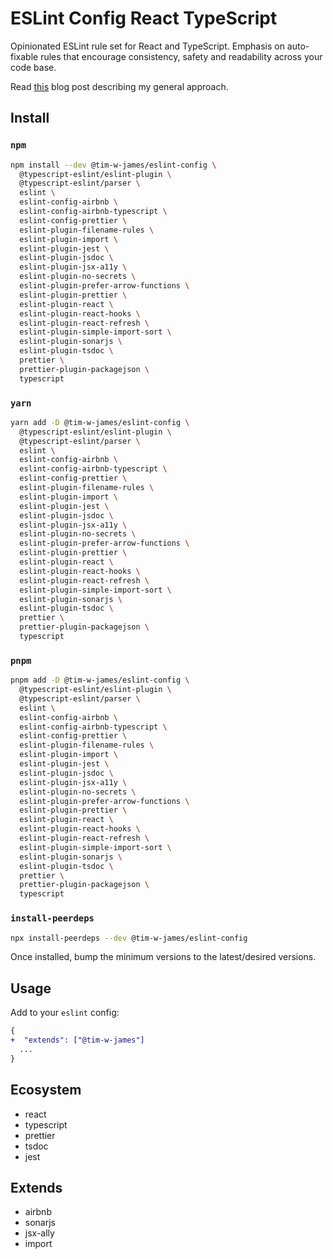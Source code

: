 # ESLint Config React TypeScript

Opinionated ESLint rule set for React and TypeScript. Emphasis on auto-fixable
rules that encourage consistency, safety and readability across your code base.

Read [this](https://timjames.dev/blog/the-best-eslint-rules-for-react-projects-30i8) blog post describing my general approach.

## Install

### `npm`

```sh
npm install --dev @tim-w-james/eslint-config \
  @typescript-eslint/eslint-plugin \
  @typescript-eslint/parser \
  eslint \
  eslint-config-airbnb \
  eslint-config-airbnb-typescript \
  eslint-config-prettier \
  eslint-plugin-filename-rules \
  eslint-plugin-import \
  eslint-plugin-jest \
  eslint-plugin-jsdoc \
  eslint-plugin-jsx-a11y \
  eslint-plugin-no-secrets \
  eslint-plugin-prefer-arrow-functions \
  eslint-plugin-prettier \
  eslint-plugin-react \
  eslint-plugin-react-hooks \
  eslint-plugin-react-refresh \
  eslint-plugin-simple-import-sort \
  eslint-plugin-sonarjs \
  eslint-plugin-tsdoc \
  prettier \
  prettier-plugin-packagejson \
  typescript
```

### `yarn`

```sh
yarn add -D @tim-w-james/eslint-config \
  @typescript-eslint/eslint-plugin \
  @typescript-eslint/parser \
  eslint \
  eslint-config-airbnb \
  eslint-config-airbnb-typescript \
  eslint-config-prettier \
  eslint-plugin-filename-rules \
  eslint-plugin-import \
  eslint-plugin-jest \
  eslint-plugin-jsdoc \
  eslint-plugin-jsx-a11y \
  eslint-plugin-no-secrets \
  eslint-plugin-prefer-arrow-functions \
  eslint-plugin-prettier \
  eslint-plugin-react \
  eslint-plugin-react-hooks \
  eslint-plugin-react-refresh \
  eslint-plugin-simple-import-sort \
  eslint-plugin-sonarjs \
  eslint-plugin-tsdoc \
  prettier \
  prettier-plugin-packagejson \
  typescript
```

### `pnpm`

```sh
pnpm add -D @tim-w-james/eslint-config \
  @typescript-eslint/eslint-plugin \
  @typescript-eslint/parser \
  eslint \
  eslint-config-airbnb \
  eslint-config-airbnb-typescript \
  eslint-config-prettier \
  eslint-plugin-filename-rules \
  eslint-plugin-import \
  eslint-plugin-jest \
  eslint-plugin-jsdoc \
  eslint-plugin-jsx-a11y \
  eslint-plugin-no-secrets \
  eslint-plugin-prefer-arrow-functions \
  eslint-plugin-prettier \
  eslint-plugin-react \
  eslint-plugin-react-hooks \
  eslint-plugin-react-refresh \
  eslint-plugin-simple-import-sort \
  eslint-plugin-sonarjs \
  eslint-plugin-tsdoc \
  prettier \
  prettier-plugin-packagejson \
  typescript
```

### `install-peerdeps`

```sh
npx install-peerdeps --dev @tim-w-james/eslint-config
```

Once installed, bump the minimum versions to the latest/desired versions.

## Usage

Add to your `eslint` config:

```diff
{
+  "extends": ["@tim-w-james"]
  ...
}
```

## Ecosystem

- react
- typescript
- prettier
- tsdoc
- jest

## Extends

- airbnb
- sonarjs
- jsx-ally
- import

